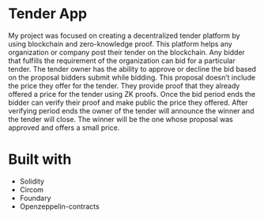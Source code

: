 # Tender App
My project was focused on creating a decentralized tender platform by using blockchain and zero-knowledge proof. This platform helps any organization or company post their tender on the blockchain. Any bidder that fulfills the requirement of the organization can bid for a particular tender. The tender owner has the ability to approve or decline the bid based on the proposal bidders submit while bidding. This proposal doesn’t include the price they offer for the tender. They provide proof that they already offered a price for the tender using ZK proofs. Once the bid period ends the bidder can verify their proof and make public the price they offered. After verifying period ends the owner of the tender will announce the winner and the tender will close. The winner will be the one whose proposal was approved and offers a small price.
# Built with
 - Solidity
 - Circom
 - Foundary
 - Openzeppelin-contracts
 
